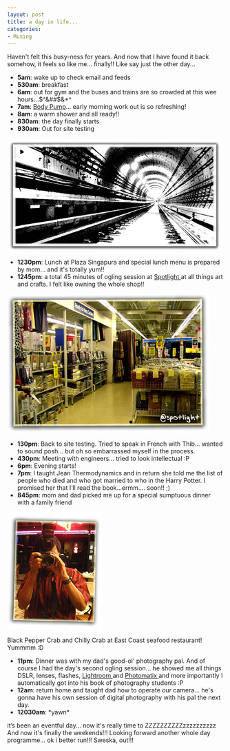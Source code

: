 ```yaml
---
layout: post
title: a day in life...
categories:
- Musing
---
```


Haven't felt this busy-ness for years. And now that I have found it back somehow, it feels so like me... finally!! Like say just the other day...


- **5am**: wake up to check email and feeds
- **530am**: breakfast
- **6am**: out for gym and the buses and trains are so crowded at this wee hours...$^&##$&\*^
- **7am**: [Body Pump](http://en.wikipedia.org/wiki/Body_pump)... early morning work out is so refreshing!
- **8am**: a warm shower and all ready!!
- **830am**: the day finally starts
- **930am**: Out for site testing

![](/img/site23704890435.jpg)

- **1230pm**: Lunch at Plaza Singapura and special lunch menu is prepared by mom... and it's totally yum!! 
- **1245pm**: a total 45 minutes of ogling session at [Spotlight ](http://www.spotlight.com.sg/)at all things art and crafts. I felt like owning the whole shop!! 

![](/img/spotlight7842397890234423.jpg)

- **130pm**: Back to site testing. Tried to speak in French with Thib... wanted to sound posh... but oh so embarrassed myself in the process.
- **430pm**: Meeting with engineers... tried to look intellectual :P
- **6pm**: Evening starts!
- **7pm**: I taught Jean Thermodynamics and in return she told me the list of people who died and who got married to who in the Harry Potter. I promised her that I’ll read the book...ermm.... soon!! ;)
- **845pm**: mom and dad picked me up for a special sumptuous dinner with a family friend

![](/img/dinner273408234.jpg)

Black Pepper Crab and Chilly Crab at East Coast seafood restaurant! Yummmm :D

- **11pm**: Dinner was with my dad's good-ol' photography pal. And of course I had the day's second ogling session... he showed me all things DSLR, lenses, flashes, [Lightroom ](http://www.adobe.com/products/photoshoplightroom/)and [Photomatix ](http://www.adobe.com/products/photoshoplightroom/)and more importantly I automatically got into his book of photography students :P
- **12am**: return home and taught dad how to operate our camera... he's gonna have his own session of digital photography with his pal the next day.
- **12030am**: \*yawn\*

it’s been an eventful day... now it's really time to ZZZZZZZZZZzzzzzzzzzz And now it's finally the weekends!!! Looking forward another whole day programme... ok i better run!!! Sweska, out!!! 
